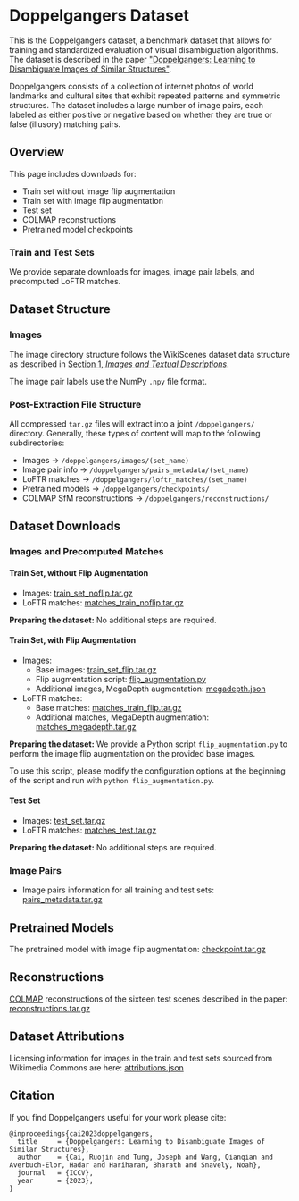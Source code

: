 # Doppelgangers Dataset

This is the Doppelgangers dataset, a benchmark dataset that allows for training and standardized evaluation of visual disambiguation algorithms. The dataset is described in the paper ["Doppelgangers: Learning to Disambiguate Images of Similar Structures"](https://doppelgangers-3d.github.io).

Doppelgangers consists of a collection of internet photos of world landmarks and cultural sites that exhibit repeated patterns and symmetric structures. The dataset includes a large number of image pairs, each labeled as either positive or negative based on whether they are true or false (illusory) matching pairs.

## Overview

This page includes downloads for:
* Train set without image flip augmentation
* Train set with image flip augmentation
* Test set
* COLMAP reconstructions
* Pretrained model checkpoints

### Train and Test Sets
We provide separate downloads for images, image pair labels, and precomputed LoFTR matches.

## Dataset Structure

### Images
The image directory structure follows the WikiScenes dataset data structure as described in [Section 1, *Images and Textual Descriptions*](https://github.com/tgxs002/wikiscenes#the-wikiscenes-dataset).

The image pair labels use the NumPy `.npy` file format.


### Post-Extraction File Structure
All compressed `tar.gz` files will extract into a joint `/doppelgangers/` directory. Generally, these types of content will map to the following subdirectories:
* Images &rarr; `/doppelgangers/images/(set_name)`
* Image pair info &rarr; `/doppelgangers/pairs_metadata/(set_name)`
* LoFTR matches &rarr; `/doppelgangers/loftr_matches/(set_name)`
* Pretrained models &rarr; `/doppelgangers/checkpoints/`
* COLMAP SfM reconstructions &rarr; `/doppelgangers/reconstructions/`



## Dataset Downloads
### Images and Precomputed Matches
#### Train Set, without Flip Augmentation
* Images: [train_set_noflip.tar.gz](https://doppelgangers.cs.cornell.edu/dataset/train_set_noflip.tar.gz)
* LoFTR matches: [matches_train_noflip.tar.gz](https://doppelgangers.cs.cornell.edu/dataset/matches_train_noflip.tar.gz)

**Preparing the dataset:** No additional steps are required.

#### Train Set, with Flip Augmentation
* Images:
  * Base images: [train_set_flip.tar.gz](https://doppelgangers.cs.cornell.edu/dataset/train_set_flip.tar.gz)
  * Flip augmentation script: [flip_augmentation.py](https://doppelgangers.cs.cornell.edu/dataset/flip_augmentation.py)
  * Additional images, MegaDepth augmentation: [megadepth.json](https://doppelgangers.cs.cornell.edu/dataset/megadepth.json)
* LoFTR matches:
  * Base matches: [matches_train_flip.tar.gz](https://doppelgangers.cs.cornell.edu/dataset/matches_train_flip.tar.gz)
  * Additional matches, MegaDepth augmentation: [matches_megadepth.tar.gz](https://doppelgangers.cs.cornell.edu/dataset/matches_megadepth.tar.gz)

**Preparing the dataset:** We provide a Python script `flip_augmentation.py` to perform the image flip augmentation on the provided base images. 

To use this script, please modify the configuration options at the beginning of the script and run with `python flip_augmentation.py`.

#### Test Set
* Images: [test_set.tar.gz](https://doppelgangers.cs.cornell.edu/dataset/test_set.tar.gz)
* LoFTR matches: [matches_test.tar.gz](https://doppelgangers.cs.cornell.edu/dataset/matches_test.tar.gz)

**Preparing the dataset:** No additional steps are required.

### Image Pairs
* Image pairs information for all training and test sets: [pairs_metadata.tar.gz](https://doppelgangers.cs.cornell.edu/dataset/matches_test.tar.gz)


## Pretrained Models
The pretrained model with image flip augmentation: [checkpoint.tar.gz](https://doppelgangers.cs.cornell.edu/dataset/checkpoint.tar.gz)


## Reconstructions
[COLMAP](https://colmap.github.io/) reconstructions of the sixteen test scenes described in the paper: [reconstructions.tar.gz](https://doppelgangers.cs.cornell.edu/dataset/reconstructions.tar.gz)

## Dataset Attributions
Licensing information for images in the train and test sets sourced from Wikimedia Commons are here: [attributions.json](https://doppelgangers.cs.cornell.edu/dataset/attributions.json)


## Citation

If you find Doppelgangers useful for your work please cite:
```
@inproceedings{cai2023doppelgangers,
  title     = {Doppelgangers: Learning to Disambiguate Images of Similar Structures},
  author    = {Cai, Ruojin and Tung, Joseph and Wang, Qianqian and Averbuch-Elor, Hadar and Hariharan, Bharath and Snavely, Noah},
  journal   = {ICCV},
  year      = {2023},
}
```
